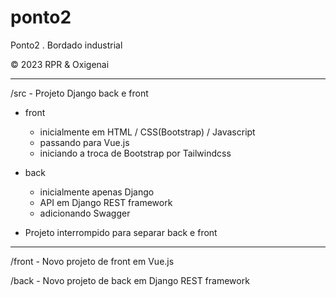 # ponto2
Ponto2 . Bordado industrial

© 2023 RPR & Oxigenai

---

/src - Projeto Django back e front

- front
  - inicialmente em HTML / CSS(Bootstrap) / Javascript
  - passando para Vue.js 
  - iniciando a troca de Bootstrap por Tailwindcss
- back
  - inicialmente apenas Django
  - API em Django REST framework
  - adicionando Swagger

- Projeto interrompido para separar back e front

---

/front - Novo projeto de front em Vue.js

/back - Novo projeto de back em Django REST framework
